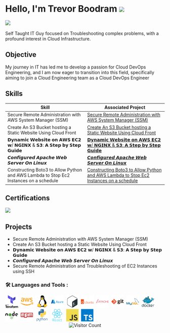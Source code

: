 <h1>
  Hello, I'm Trevor Boodram
  <img src="https://media.giphy.com/media/hvRJCLFzcasrR4ia7z/giphy.gif" width="30px"/>
</h1>

<a href="https://www.linkedin.com/in//"><img src="https://img.shields.io/badge/-LinkedIn-0072b1?&style=for-the-badge&logo=linkedin&logoColor=white" /></a>

Self Taught IT Guy focused on Troubleshooting complex problems, with a profound interest in Cloud Infrastructure.

## Objective


My journey in IT has led me to develop a passion for Cloud DevOps Engineering, and I am now eager to transition into this field, specifically aiming to join a Cloud Engineering team as a Cloud DevOps Engineer

## Skills


| Skill                                           | Associated Project                                    |
| ----------------------------------------------- | ----------------------------------------------------- |
| Secure Remote Administration with AWS System Manager (SSM) | <a href="https://medium.com/@TrevorB4135/secure-remote-administration-with-aws-system-manager-ssm-9b981cf07fb7">Secure Remote Administration with AWS System Manager (SSM)</a> |
| Create An S3 Bucket hosting a Static Website Using Cloud Front | <a href="https://medium.com/@TrevorB4135/create-an-s3-bucket-hosting-a-static-website-using-cloud-front-910bdf388e49">Create An S3 Bucket hosting a Static Website Using Cloud Front</a> |
| 𝗗𝘆𝗻𝗮𝗺𝗶𝗰 𝗪𝗲𝗯𝘀𝗶𝘁𝗲 𝗼𝗻 𝗔𝗪𝗦 𝗘𝗖𝟮 𝘄/ 𝗡𝗚𝗜𝗡𝗫 & 𝗦𝟯: 𝗔 𝗦𝘁𝗲𝗽 𝗯𝘆 𝗦𝘁𝗲𝗽 𝗚𝘂𝗶𝗱𝗲           | <a href="https://medium.com/@TrevorB4135/-dc9f4194b9ea)">𝗗𝘆𝗻𝗮𝗺𝗶𝗰 𝗪𝗲𝗯𝘀𝗶𝘁𝗲 𝗼𝗻 𝗔𝗪𝗦 𝗘𝗖𝟮 𝘄/ 𝗡𝗚𝗜𝗡𝗫 & 𝗦𝟯: 𝗔 𝗦𝘁𝗲𝗽 𝗯𝘆 𝗦𝘁𝗲𝗽 𝗚𝘂𝗶𝗱𝗲               |
| 𝘾𝙤𝙣𝙛𝙞𝙜𝙪𝙧𝙚𝙙 𝘼𝙥𝙖𝙘𝙝𝙚 𝙒𝙚𝙗 𝙎𝙚𝙧𝙫𝙚𝙧 𝙊𝙣 𝙇𝙞𝙣𝙪𝙭        | <a href="https://medium.com/@TrevorB4135/-f130b30121e0">𝘾𝙤𝙣𝙛𝙞𝙜𝙪𝙧𝙚𝙙 𝘼𝙥𝙖𝙘𝙝𝙚 𝙒𝙚𝙗 𝙎𝙚𝙧𝙫𝙚𝙧 𝙊𝙣 𝙇𝙞𝙣𝙪𝙭         |
| Constructing Boto3 to Allow Python and AWS Lambda to Stop Ec2 Instances on a schedule                    | <a href="[https://medium.com/@TrevorB4135/constructing-boto3-to-allow-python-and-aws-lambda-to-stop-ec2-instances-on-a-schedule-fd5cba8626d0]">Constructing Boto3 to Allow Python and AWS Lambda to Stop Ec2 Instances on a schedule

## Certifications

<div>
<img src="https://img.shields.io/badge/-Security%2B-FF0000?&style=for-the-badge&logo=CompTIA&logoColor=white" />
</div>

## Projects

- Secure Remote Administration with AWS System Manager (SSM)
- Create An S3 Bucket hosting a Static Website Using Cloud Front
- 𝗗𝘆𝗻𝗮𝗺𝗶𝗰 𝗪𝗲𝗯𝘀𝗶𝘁𝗲 𝗼𝗻 𝗔𝗪𝗦 𝗘𝗖𝟮 𝘄/ 𝗡𝗚𝗜𝗡𝗫 & 𝗦𝟯: 𝗔 𝗦𝘁𝗲𝗽 𝗯𝘆 𝗦𝘁𝗲𝗽 𝗚𝘂𝗶𝗱𝗲
- 𝘾𝙤𝙣𝙛𝙞𝙜𝙪𝙧𝙚𝙙 𝘼𝙥𝙖𝙘𝙝𝙚 𝙒𝙚𝙗 𝙎𝙚𝙧𝙫𝙚𝙧 𝙊𝙣 𝙇𝙞𝙣𝙪𝙭
- Secure Remote Administration and Troubleshooting of EC2 Instances using SSH


### :hammer_and_wrench: Languages and Tools :
<div>
  <img src="https://raw.githubusercontent.com/devicons/devicon/1119b9f84c0290e0f0b38982099a2bd027a48bf1/icons/terraform/terraform-original-wordmark.svg" title="Terraform" alt="Terraform" width="40" height="40"/>&nbsp;
  <img src="https://github.com/devicons/devicon/blob/master/icons/amazonwebservices/amazonwebservices-plain-wordmark.svg" title="AWS" alt="AWS" width="40" height="40"/>&nbsp;
  <img src="https://raw.githubusercontent.com/devicons/devicon/1119b9f84c0290e0f0b38982099a2bd027a48bf1/icons/linux/linux-original.svg" title="Linux" alt="Linux" width="40" height="40"/>&nbsp;
  <img src="https://raw.githubusercontent.com/devicons/devicon/1119b9f84c0290e0f0b38982099a2bd027a48bf1/icons/azure/azure-original-wordmark.svg" title="Azure" alt="Azure" width="40" height="40"/>&nbsp;
  <img src="https://raw.githubusercontent.com/devicons/devicon/1119b9f84c0290e0f0b38982099a2bd027a48bf1/icons/bash/bash-original.svg" title="Bash" alt="Bash" width="40" height="40"/>&nbsp;
  <img src="https://raw.githubusercontent.com/devicons/devicon/1119b9f84c0290e0f0b38982099a2bd027a48bf1/icons/ubuntu/ubuntu-plain-wordmark.svg" title="Ubuntu" alt="Ubuntu" width="40" height="40"/>&nbsp;
  <img src="https://raw.githubusercontent.com/devicons/devicon/1119b9f84c0290e0f0b38982099a2bd027a48bf1/icons/apache/apache-line-wordmark.svg" title="Apache" alt="Apache" width="40" height="40"/>&nbsp;
  <img src="https://github.com/devicons/devicon/blob/master/icons/git/git-original-wordmark.svg" title="Git" **alt="Git" width="40" height="40"/>&nbsp;
  <img src="https://github.com/devicons/devicon/blob/master/icons/mysql/mysql-original-wordmark.svg" title="MySQL"  alt="MySQL" width="40" height="40"/>&nbsp;
  <img src="https://raw.githubusercontent.com/devicons/devicon/1119b9f84c0290e0f0b38982099a2bd027a48bf1/icons/docker/docker-original-wordmark.svg" title="Docker" alt="Docker" width="40" height="40"/>&nbsp;
  <img src="https://raw.githubusercontent.com/devicons/devicon/1119b9f84c0290e0f0b38982099a2bd027a48bf1/icons/nodejs/nodejs-original-wordmark.svg" title="Nodejs" **alt="Nodejs" width="40" height="40"/>&nbsp;
  <img src="https://raw.githubusercontent.com/devicons/devicon/1119b9f84c0290e0f0b38982099a2bd027a48bf1/icons/npm/npm-original-wordmark.svg" title="npm" **alt="npm" width="40" height="40"/>&nbsp;
  <img src="https://raw.githubusercontent.com/devicons/devicon/1119b9f84c0290e0f0b38982099a2bd027a48bf1/icons/python/python-original-wordmark.svg" title="Python" alt="Python" width="40" height="40"/>&nbsp;
  <img src="https://github.com/devicons/devicon/blob/master/icons/react/react-original-wordmark.svg" title="React" alt="React" width="40" height="40"/>&nbsp;
  <img src="https://github.com/devicons/devicon/blob/master/icons/javascript/javascript-original.svg" title="JavaScript" alt="JavaScript" width="40" height="40"/>&nbsp;
  <img src="https://raw.githubusercontent.com/devicons/devicon/1119b9f84c0290e0f0b38982099a2bd027a48bf1/icons/typescript/typescript-original.svg" title="TypeScript" alt="TypeScript" width="40" height="40"/>&nbsp;
</div>

<div align="center">
<img src="https://komarev.com/ghpvc/?username=TrevorB20&style=for-the-badge&color=blue" alt="Visitor Count" />
</div>
